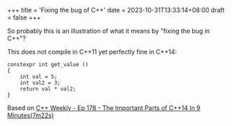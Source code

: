+++
title = 'Fixing the bug of C++'
date = 2023-10-31T13:33:14+08:00
draft = false
+++

So probably this is an illustration of what it means by "fixing the bug in C++"?

This does not compile in C++11 yet perfectly fine in C++14:


```
constexpr int get_value ()
{
	int val = 5;
	int val2 = 3;
	return val * val2;
}
```

Based on [C++ Weekly - Ep 178 - The Important Parts of C++14 In 9 Minutes(7m22s)](https://www.youtube.com/watch?v=mXxNvaEdNHI&t=442s)
